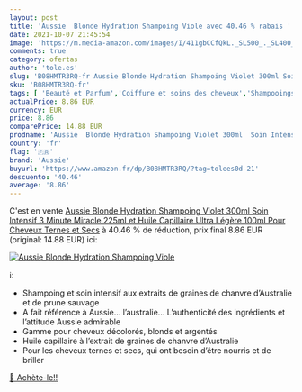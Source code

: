 ```yaml
---
layout: post
title: 'Aussie  Blonde Hydration Shampoing Viole avec 40.46 % rabais '
date: 2021-10-07 21:45:54
image: 'https://m.media-amazon.com/images/I/411gbCCfQkL._SL500_._SL400_.jpg'
comments: true
category: ofertas
author: 'tole.es'
slug: 'B08HMTR3RQ-fr Aussie Blonde Hydration Shampoing Violet 300ml Soin...'
sku: 'B08HMTR3RQ-fr'
tags: [ 'Beauté et Parfum','Coiffure et soins des cheveux','Shampooings','Soins des cheveux','aussie', ]
actualPrice: 8.86 EUR
currency: EUR
price: 8.86
comparePrice: 14.88 EUR
prodname: 'Aussie  Blonde Hydration Shampoing Violet 300ml  Soin Intensif 3 Minute Miracle 225ml et Huile Capillaire Ultra Légère 100ml  Pour Cheveux Ternes et Secs'
country: 'fr'
flag: '🇫🇷'
brand: 'Aussie'
buyurl: 'https://www.amazon.fr/dp/B08HMTR3RQ/?tag=tolees0d-21'
descuento: '40.46'
average: '8.86'
---
```


C'est en vente [Aussie  Blonde Hydration Shampoing Violet 300ml  Soin Intensif 3 Minute Miracle 225ml et Huile Capillaire Ultra Légère 100ml  Pour Cheveux Ternes et Secs](https://www.amazon.fr/dp/B08HMTR3RQ/?tag=tolees0d-21)  à  40.46 % de réduction, prix final  8.86 EUR (original: 14.88 EUR) ici:

[![Aussie  Blonde Hydration Shampoing Viole](https://m.media-amazon.com/images/I/411gbCCfQkL._SL500_._SL400_.jpg)](https://www.amazon.fr/dp/B08HMTR3RQ/?tag=tolees0d-21)

ℹ️:

- Shampoing et soin intensif aux extraits de graines de chanvre d’Australie et de prune sauvage
- A fait référence à Aussie… l’australie... L’authenticité des ingrédients et l’attitude Aussie admirable
- Gamme pour cheveux décolorés, blonds et argentés
- Huile capillaire à l’extrait de graines de chanvre d’Australie
- Pour les cheveux ternes et secs, qui ont besoin d’être nourris et de briller

[🛒 Achète-le!!](https://www.amazon.fr/dp/B08HMTR3RQ/?tag=tolees0d-21)
